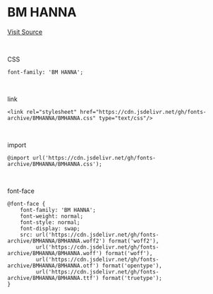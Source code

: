 # BM HANNA

[Visit Source](http://font.woowahan.com/dohyeon/)

&nbsp;

CSS

```
font-family: 'BM HANNA';
```

&nbsp;

link

```
<link rel="stylesheet" href="https://cdn.jsdelivr.net/gh/fonts-archive/BMHANNA/BMHANNA.css" type="text/css"/>
```

&nbsp;

import

```
@import url('https://cdn.jsdelivr.net/gh/fonts-archive/BMHANNA/BMHANNA.css');
```

&nbsp;

font-face

```
@font-face {
    font-family: 'BM HANNA';
    font-weight: normal;
    font-style: normal;
    font-display: swap;
    src: url('https://cdn.jsdelivr.net/gh/fonts-archive/BMHANNA/BMHANNA.woff2') format('woff2'),
         url('https://cdn.jsdelivr.net/gh/fonts-archive/BMHANNA/BMHANNA.woff') format('woff'),
         url('https://cdn.jsdelivr.net/gh/fonts-archive/BMHANNA/BMHANNA.otf') format('opentype'),
         url('https://cdn.jsdelivr.net/gh/fonts-archive/BMHANNA/BMHANNA.ttf') format('truetype');
}
```
